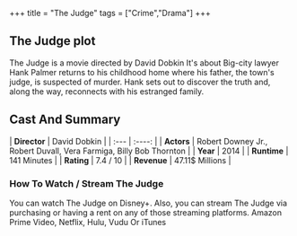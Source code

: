 +++
title = "The Judge"
tags = ["Crime","Drama"]
+++
## The Judge plot
The Judge is a movie directed by David Dobkin It's about Big-city lawyer Hank Palmer returns to his childhood home where his father, the town's judge, is suspected of murder. Hank sets out to discover the truth and, along the way, reconnects with his estranged family.
## Cast And Summary
| **Director**      | David Dobkin |
    | :---        |    :----:   |
    |  **Actors** | Robert Downey Jr., Robert Duvall, Vera Farmiga, Billy Bob Thornton |
    | **Year**   | 2014    |
    |  **Runtime** | 141 Minutes |
    |  **Rating** | 7.4 / 10 | 
    |  **Revenue** | 47.11$ Millions |
### How To Watch / Stream The Judge
You can watch The Judge on Disney+.
Also, you can stream The Judge via purchasing or having a rent on any of those streaming platforms.
Amazon Prime Video, Netflix, Hulu, Vudu Or iTunes